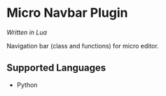 # Micro Navbar Plugin

*Written in Lua*

Navigation bar (class and functions) for micro editor.


Supported Languages
-------------------
- Python
